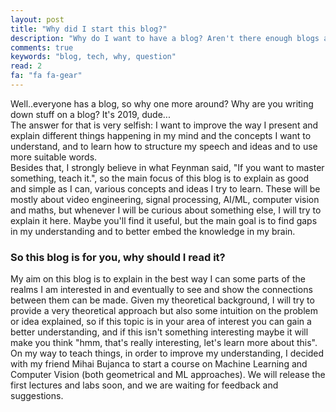 ```yaml
---
layout: post
title: "Why did I start this blog?"
description: "Why do I want to have a blog? Aren't there enough blogs around?"
comments: true
keywords: "blog, tech, why, question"
read: 2
fa: "fa fa-gear"
---
```


Well..everyone has a blog, so why one more around? Why are you writing down stuff on a blog? It's 2019, dude...<br/>
The answer for that is very selfish: I want to improve the way I present and explain different things 
happening in my mind and the concepts I want to understand, and to learn how to structure my speech and ideas and to use more suitable words.<br/>
Besides that, I strongly believe in what Feynman said, "If you want to master something, teach it.", so the main focus of this blog is to explain as good and simple as I can, various concepts and ideas I try to learn. These will be mostly about video engineering, signal processing, AI/ML, computer vision and maths, 
but whenever I will be curious about something else, I will try to explain it here. Maybe you'll find it useful,
but the main goal is to find gaps in my understanding and to better embed the knowledge in my brain.

### So this blog is for you, why should I read it?

My aim on this blog is to explain in the best way I can some parts of the realms I am interested in
and eventually to see and show the connections between them can be made. Given my theoretical background,
I will try to provide a very theoretical approach but also some intuition on the problem or idea explained,
so if this topic is in your area of interest you can gain a better understanding, and if this isn't something interesting maybe it will make you think "hmm, that's really interesting, let's learn more about this".<br/>
On my way to teach things, in order to improve my understanding, I decided with my friend Mihai Bujanca to start a course on Machine Learning and Computer Vision (both geometrical and ML approaches). We will release the first lectures and labs soon, and we are waiting for feedback and suggestions.

